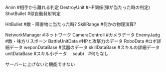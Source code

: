 Anim #相手から離れる判定
DestroyUnit #HP関係(弾が当たった時の判定)
ShotBullet #球自動発射判定

HitBullet #敵・障害物に当たった時?
SkillRange #何かの物理演算?


NetworkManager #ネットワーク
CameraControll #カメラデータ
EnemyJadg #敵・味方リスポーン
BattleUnitData #HPと攻撃力のデータ
RoboData #ロボ詳細データ
weponDataBase #武器のデータ
skillDataBase #スキルの詳細データ
unitDataBase #スキル小データ　
soubi　#何もなし

サーバーに上げないと機能できない
